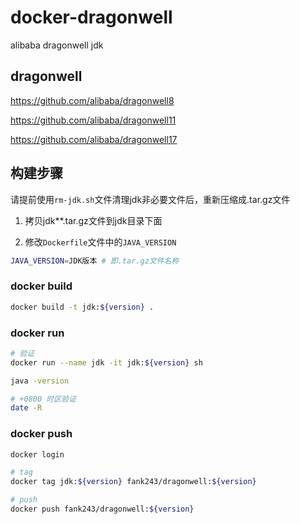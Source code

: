 # docker-dragonwell

alibaba dragonwell jdk

## dragonwell

<https://github.com/alibaba/dragonwell8>

<https://github.com/alibaba/dragonwell11>

<https://github.com/alibaba/dragonwell17>

## 构建步骤

请提前使用`rm-jdk.sh`文件清理jdk非必要文件后，重新压缩成.tar.gz文件

1. 拷贝jdk**.tar.gz文件到jdk目录下面

2. 修改`Dockerfile`文件中的`JAVA_VERSION`

```bash
JAVA_VERSION=JDK版本 # 即.tar.gz文件名称
```

### docker build

```bash
docker build -t jdk:${version} .
```

### docker run

```bash
# 验证
docker run --name jdk -it jdk:${version} sh

java -version

# +0800 时区验证
date -R
```

### docker push

```bash
docker login

# tag
docker tag jdk:${version} fank243/dragonwell:${version}

# push
docker push fank243/dragonwell:${version}
```
